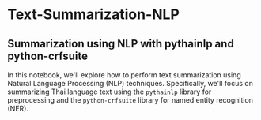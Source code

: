 # Text-Summarization-NLP

## Summarization using NLP with pythainlp and python-crfsuite
In this notebook, we'll explore how to perform text summarization using Natural Language Processing (NLP) techniques. Specifically, we'll focus on summarizing Thai language text using the `pythainlp` library for preprocessing and the `python-crfsuite` library for named entity recognition (NER).
